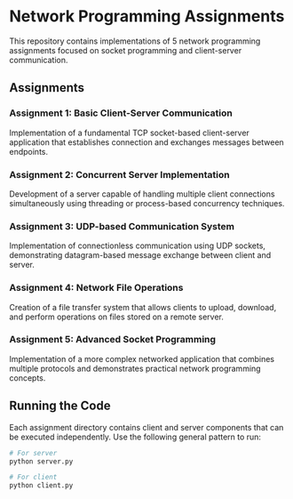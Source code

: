 # Network Programming Assignments

This repository contains implementations of 5 network programming assignments focused on socket programming and client-server communication.

## Assignments

### Assignment 1: Basic Client-Server Communication
Implementation of a fundamental TCP socket-based client-server application that establishes connection and exchanges messages between endpoints.

### Assignment 2: Concurrent Server Implementation
Development of a server capable of handling multiple client connections simultaneously using threading or process-based concurrency techniques.

### Assignment 3: UDP-based Communication System
Implementation of connectionless communication using UDP sockets, demonstrating datagram-based message exchange between client and server.

### Assignment 4: Network File Operations
Creation of a file transfer system that allows clients to upload, download, and perform operations on files stored on a remote server.

### Assignment 5: Advanced Socket Programming
Implementation of a more complex networked application that combines multiple protocols and demonstrates practical network programming concepts.

## Running the Code

Each assignment directory contains client and server components that can be executed independently. Use the following general pattern to run:

```bash
# For server
python server.py

# For client
python client.py
